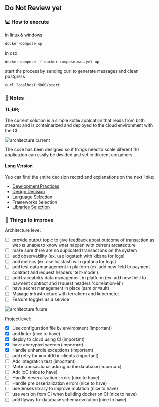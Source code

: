 ## Do Not Review yet

### :computer: How to execute

in linux & windows
```bash
docker-compose up
```

in osx 
```bash 
docker-compose -f docker-compose.mac.yml up
```

start the process by sending curl to generate messages and clean postgress
```bash 
curl localhost:9000/start
```

### :memo: Notes

#### TL;DR;
The current solution is a simple kotlin applcation that reads from both streams and is containarized and deployed to the cloud environment with the CI.

![architecture current](https://user-images.githubusercontent.com/3071208/81049647-24bc5f00-8eae-11ea-9b42-f982a13c4d94.png)


The code has been designed so if things need to scale diferent the application can easily be devided and set in diferent containers.
#### Long Version

Yuo can find the entire decision record and explanations on the next links:
- [Development Practices](docs/practices.md)
- [Design Decision](docs/design.md)
- [Language Selection](docs/language.md)
- [Frameworks Selection](docs/frameworks.md)
- [Libraries Selection](docs/libraries.md)


### :pushpin: Things to improve

Architecture level:
- [ ] provide output topic to give feedback about outcome of transaction as web is unable to know what happen with current architecture
- [ ] make sure there are no duplicated transactions on the system
- [ ] add observability (ex. use logstash with kibana for logs)
- [ ] add metrics (ex. use logstash with grafana for logs)
- [ ] add test data management in platform (ex. add new field to payment contract and request headers 'test-mode')
- [ ] add traceability data management in platform (ex. add new field to payment contract and request headers 'correlation-id')
- [ ] have secret management in place (ssm or vault)
- [ ] Manage infrastructure with terraform and kubernetes
- [ ] Feature toggles as a service

![architecture future](https://user-images.githubusercontent.com/3071208/81050485-9648dd00-8eaf-11ea-8ee6-ff0139c3ed37.png)


Project level:
- [x] Use configuration file by environment (important)
- [x] add linter (nice to have)
- [x] deploy to cloud using CI (important)
- [x] have encrypted secrets (important)
- [x] Handle unhandle exceptions (important)
- [ ] add retry for non 400 in clients (important)
- [ ] Add integration test (important)
- [ ] Make transactional adding to the database (important)
- [ ] Add IoC (nice to have)
- [ ] Handle deserialization errors (nice to have)
- [ ] Handle pre deserialization errors (nice to have)
- [ ] use lenses library to improve mutation (nice to have)
- [ ] use version from CI when building docker on CI (nice to have)
- [ ] add flyway for database schema evolution (nice to have)

